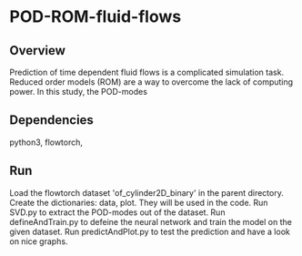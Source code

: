 # POD-ROM-fluid-flows
## Overview
Prediction of time dependent fluid flows is a complicated simulation task. Reduced order models (ROM) are a way to overcome the lack of computing power. In this study, the POD-modes 

## Dependencies
python3, flowtorch,  
## Run
Load the flowtorch dataset 'of_cylinder2D_binary' in the parent directory. 
Create the dictionaries: data, plot. They will be used in the code.
Run SVD.py to extract the POD-modes out of the dataset.
Run defineAndTrain.py to defeine the neural network and train the model on the given dataset.
Run predictAndPlot.py to test the prediction and have a look on nice graphs.
